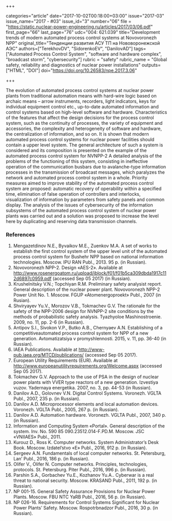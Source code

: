+++

categories="article"
date="2017-10-02T00:18:00+03:00"
issue="2017-03"
issue_name="2017 - #03"
issue_id="3"
number="06"
file = "https://static.nuclear-power-engineering.ru/articles/2017/03/06.pdf"
first_page="66"
last_page="76"
udc="004: 621.039"
title="Development trends of modern automated process control systems at Novovoronezh NPP"
original_title="Тенденции развития АСУ ТП на Нововоронежской АЭС"
authors=["TerekhovDV", "SidorenkoEV", "DanilovАD"]
tags=["Automated Process Control System", "software and hardware complex", "broadcast storm", "cybersecurity"]
rubric = "safety"
rubric_name = "Global safety, reliability and diagnostics of nuclear power installations"
outputs=["HTML", "DOI"]
doi="https://doi.org/10.26583/npe.2017.3.06"

+++

The evolution of automated process control systems at nuclear power plants from traditional automation means with hard-wire logic based on archaic means – arrow instruments, recorders, light indicators, keys for individual equipment control etc., up-to-date automated information and control systems based on high-level software and hardware. Characteristics of the features that affect the design decisions for the process control system, such as the continuity of processes, the variety of equipment and accessories, the complexity and heterogeneity of software and hardware, the centralization of information, and so on. It is shown that modern automated process control systems for nuclear power facilities should contain a upper level system. The general architecture of such a system is considered and its composition is presented on the example of the automated process control system for NVNPP-2 A detailed analysis of the problems of the functioning of this system, consisting in ineffective operation of the communication busbars due to avalanche-type information processes in the transmission of broadcast messages, which paralyzes the network and automated process control system in a whole. Priority measures aimed to improve stability of the automated process control system are proposed: automatic recovery of operability within a specified time, elimination of false operation of controllers and interlocks, visualization of information by parameters from safety panels and common display. The analysis of the issues of cybersecurity of the information subsystems of the automated process control system of nuclear power plants was carried out and a solution was proposed to increase the level here by duplicating and reserving data transmission channels.

### References

1. Mengazetdinov N.E., Byvaikov M.E., Zuenkov M.A. A set of works to establish the first control system of the upper level unit of the automated process control system for Bushehr NPP based on national information technologies. Moscow. IPU RAN Publ., 2013. 95 p. (in Russian).
2. Novovoronezh NPP-2. Design «AES-2». Available at http://www.rosenergoatom.ru/upload/iblock/f01/f01b5ca309dbda1917c112d6897c0959.pdf (accessed Sep 05 2017) (in Russian).
3. Krushelnitsky V.N.; Topchiyan R.M. Preliminary safety analysist report. General description of the nuclear power plant. Novovoronezh NPP-2 Power Unit No. 1. Moscow. FGUP «Atomenergoproekt» Publ., 2007 (in Rusian).
4. Shviryayev Yu.V., Morozov V.B., Tokmachev G.V. The rationale for the safety of the NPP-2006 design for NVNPP-2 site conditions by the methods of probabilistic safety analysis. Tyazhyoloe Mashinostroenie. 2009, no. 11, pp. 2-6 (in Russian).
5. Antipov S.I., Sivokon V.P., Butko A.B., Chernyaev A.N. Establishing of a competitiveautomated process control system for NPP of a new generation. Avtomatizatsiya v promyshlennosti. 2015, v. 11, pp. 36-40 (in Russian).
6. IAEA Publications. Available at http://www-pub.iaea.org/MTCD/publications/ (accessed Sep 05 2017).
7. European Utility Requirements (EUR). Available at http://www.europeanutilityrequirements.org/Welcome.aspx (accessed Sep 05 2017).
8. Tokmachev G.V. Approach to the use of PSA in the design of nuclear power plants with VVER type reactors of a new generation. Izvestiya vuzov. Yadernaya energetika. 2007, no. 3, pp. 44-53 (in Russian).
9. Danilov A.D., Golovnev V.N. Digital Control Systems. Voronezh. VGLTA Publ., 2007, 235 p. (in Russian).
10. Danilov A.D. Microprocessor elements and local automation devices. Voronezh. VGLTA Publ., 2005, 267 p. (in Russian).
11. Danilov A.D. Automation hardware. Voronezh. VGLTA Publ., 2007, 340 p. (in Russian).
12. Information and Computing System «Portal». General description of the system. Inv. No. 590 85 090.23512.014-F.PD.M. Moscow. JSC «VNIIAES» Publ., 2011.
13. Kurouz D., Ross K. Computer networks. System Administrator’s Desk Book. Moscow. Izdatel’stvo «E» Publ., 2016, 912 p. (in Russian).
14. Sergeev A.N. Fundamentals of local computer networks. St. Petersburg, Lan’ Publ., 2016, 186 p. (in Russian).
15. Olifer V., Olifer N. Computer networks. Principles, technologies, protocols. St. Petersburg. Piter Publ., 2016, 996 p. (in Russian).
16. Parshin S.A., Gorbachev Yu.E., Kozhanov Yu.A.. Cyberwar is a real threat to national security. Moscow. KRASAND Publ., 2011, 192 p. (in Russian).
17. NP 001-15. General Safety Assurance Provisions for Nuclear Power Plants. Moscow. FBU NTC YaRB Publ., 2016, 56 p. (in Russian).
18. NP 026-16. Requirements for Control Systems Significant for Nuclear Power Plants’ Safety. Moscow. Rospotrbnadzor Publ., 2016, 30 p. (in Russian).